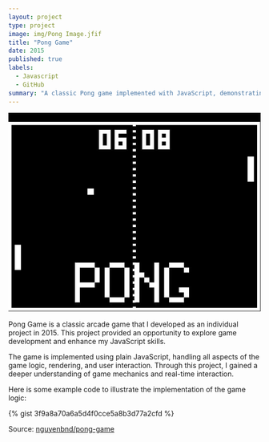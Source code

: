```yaml
---
layout: project
type: project
image: img/Pong Image.jfif
title: "Pong Game"
date: 2015
published: true
labels:
  - Javascript
  - GitHub
summary: "A classic Pong game implemented with JavaScript, demonstrating fundamental game mechanics and coding practices."
---
```

 
<img class="img-fluid" src="../img/Pong Image.jfif" alt="Pong Game">

Pong Game is a classic arcade game that I developed as an individual project in 2015. This project provided an opportunity to explore game development and enhance my JavaScript skills.

The game is implemented using plain JavaScript, handling all aspects of the game logic, rendering, and user interaction. Through this project, I gained a deeper understanding of game mechanics and real-time interaction.

Here is some example code to illustrate the implementation of the game logic:

{% gist 3f9a8a70a6a5d4f0cce5a8b3d77a2cfd %}

Source: <a href="https://github.com/nguyenbnd/pong-game">nguyenbnd/pong-game</a>
